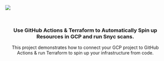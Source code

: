 <a href="https://www.linkedin.com"><img src="https://img.shields.io/badge/-LinkedIn-0072b1?&style=for-the-badge&logo=linkedin&logoColor=white" /></a>




<!-- PROJECT LOGO -->
<br />
<p align="center">

  <h3 align="center">Use GitHub Actions & Terraform to Automatically Spin up Resources in GCP and run Snyc scans.</h3>

  <p align="center">
    This project demonstrates how to connect your GCP project to GitHub Actions & run Terraform to spin up your infrastructure from code. 
    <br />
    <br />
  </p>
</p>
